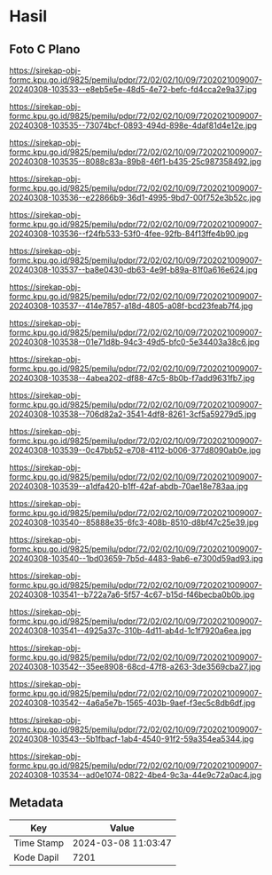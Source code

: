 # Hasil

## Foto C Plano

https://sirekap-obj-formc.kpu.go.id/9825/pemilu/pdpr/72/02/02/10/09/7202021009007-20240308-103533--e8eb5e5e-48d5-4e72-befc-fd4cca2e9a37.jpg

https://sirekap-obj-formc.kpu.go.id/9825/pemilu/pdpr/72/02/02/10/09/7202021009007-20240308-103535--73074bcf-0893-494d-898e-4daf81d4e12e.jpg

https://sirekap-obj-formc.kpu.go.id/9825/pemilu/pdpr/72/02/02/10/09/7202021009007-20240308-103535--8088c83a-89b8-46f1-b435-25c987358492.jpg

https://sirekap-obj-formc.kpu.go.id/9825/pemilu/pdpr/72/02/02/10/09/7202021009007-20240308-103536--e22866b9-36d1-4995-9bd7-00f752e3b52c.jpg

https://sirekap-obj-formc.kpu.go.id/9825/pemilu/pdpr/72/02/02/10/09/7202021009007-20240308-103536--f24fb533-53f0-4fee-92fb-84f13ffe4b90.jpg

https://sirekap-obj-formc.kpu.go.id/9825/pemilu/pdpr/72/02/02/10/09/7202021009007-20240308-103537--ba8e0430-db63-4e9f-b89a-81f0a616e624.jpg

https://sirekap-obj-formc.kpu.go.id/9825/pemilu/pdpr/72/02/02/10/09/7202021009007-20240308-103537--414e7857-a18d-4805-a08f-bcd23feab7f4.jpg

https://sirekap-obj-formc.kpu.go.id/9825/pemilu/pdpr/72/02/02/10/09/7202021009007-20240308-103538--01e71d8b-94c3-49d5-bfc0-5e34403a38c6.jpg

https://sirekap-obj-formc.kpu.go.id/9825/pemilu/pdpr/72/02/02/10/09/7202021009007-20240308-103538--4abea202-df88-47c5-8b0b-f7add9631fb7.jpg

https://sirekap-obj-formc.kpu.go.id/9825/pemilu/pdpr/72/02/02/10/09/7202021009007-20240308-103538--706d82a2-3541-4df8-8261-3cf5a59279d5.jpg

https://sirekap-obj-formc.kpu.go.id/9825/pemilu/pdpr/72/02/02/10/09/7202021009007-20240308-103539--0c47bb52-e708-4112-b006-377d8090ab0e.jpg

https://sirekap-obj-formc.kpu.go.id/9825/pemilu/pdpr/72/02/02/10/09/7202021009007-20240308-103539--a1dfa420-b1ff-42af-abdb-70ae18e783aa.jpg

https://sirekap-obj-formc.kpu.go.id/9825/pemilu/pdpr/72/02/02/10/09/7202021009007-20240308-103540--85888e35-6fc3-408b-8510-d8bf47c25e39.jpg

https://sirekap-obj-formc.kpu.go.id/9825/pemilu/pdpr/72/02/02/10/09/7202021009007-20240308-103540--1bd03659-7b5d-4483-9ab6-e7300d59ad93.jpg

https://sirekap-obj-formc.kpu.go.id/9825/pemilu/pdpr/72/02/02/10/09/7202021009007-20240308-103541--b722a7a6-5f57-4c67-b15d-f46becba0b0b.jpg

https://sirekap-obj-formc.kpu.go.id/9825/pemilu/pdpr/72/02/02/10/09/7202021009007-20240308-103541--4925a37c-310b-4d11-ab4d-1c1f7920a6ea.jpg

https://sirekap-obj-formc.kpu.go.id/9825/pemilu/pdpr/72/02/02/10/09/7202021009007-20240308-103542--35ee8908-68cd-47f8-a263-3de3569cba27.jpg

https://sirekap-obj-formc.kpu.go.id/9825/pemilu/pdpr/72/02/02/10/09/7202021009007-20240308-103542--4a6a5e7b-1565-403b-9aef-f3ec5c8db6df.jpg

https://sirekap-obj-formc.kpu.go.id/9825/pemilu/pdpr/72/02/02/10/09/7202021009007-20240308-103543--5b1fbacf-1ab4-4540-91f2-59a354ea5344.jpg

https://sirekap-obj-formc.kpu.go.id/9825/pemilu/pdpr/72/02/02/10/09/7202021009007-20240308-103534--ad0e1074-0822-4be4-9c3a-44e9c72a0ac4.jpg


## Metadata

| Key        | Value               |
| ---------- | ------------------- |
| Time Stamp | 2024-03-08 11:03:47 |
| Kode Dapil | 7201                |



